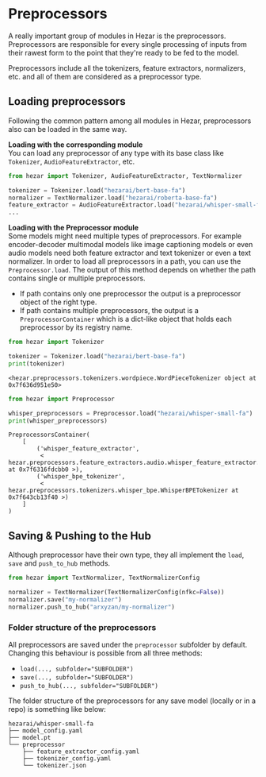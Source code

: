 # Preprocessors
A really important group of modules in Hezar is the preprocessors. Preprocessors are responsible for every single
processing of inputs from their rawest form to the point that they're ready to be fed to the model.

Preprocessors include all the tokenizers, feature extractors, normalizers, etc. and all of them are considered as a
preprocessor type.

## Loading preprocessors
Following the common pattern among all modules in Hezar, preprocessors also can be loaded in the same way.

**Loading with the corresponding module**<br>
You can load any preprocessor of any type with its base class like `Tokenizer`, `AudioFeatureExtractor`, etc.
```python
from hezar import Tokenizer, AudioFeatureExtractor, TextNormalizer

tokenizer = Tokenizer.load("hezarai/bert-base-fa")
normalizer = TextNormalizer.load("hezarai/roberta-base-fa")
feature_extractor = AudioFeatureExtractor.load("hezarai/whisper-small-fa")
...
```
**Loading with the Preprocessor module**<br>
Some models might need multiple types of preprocessors. For example encoder-decoder multimodal models like image captioning models
or even audio models need both feature extractor and text tokenizer or even a text normalizer. In order to load all
preprocessors in a path, you can use the `Preprocessor.load`. The output of this method depends on whether the path
contains single or multiple preprocessors.
- If path contains only one preprocessor the output is a preprocessor object of the right type.
- If path contains multiple preprocessors, the output is a `PreprocessorContainer` which is a dict-like object that holds
each preprocessor by its registry name.
```python
from hezar import Tokenizer

tokenizer = Tokenizer.load("hezarai/bert-base-fa")
print(tokenizer)
```
```
<hezar.preprocessors.tokenizers.wordpiece.WordPieceTokenizer object at 0x7f636d951e50>
```

```python
from hezar import Preprocessor

whisper_preprocessors = Preprocessor.load("hezarai/whisper-small-fa")
print(whisper_preprocessors)
```
```
PreprocessorsContainer(
    [
        ('whisper_feature_extractor',
         < hezar.preprocessors.feature_extractors.audio.whisper_feature_extractor.WhisperFeatureExtractor at 0x7f6316fdcbb0 >),
        ('whisper_bpe_tokenizer',
         < hezar.preprocessors.tokenizers.whisper_bpe.WhisperBPETokenizer at 0x7f643cb13f40 >)
    ]
)
```

## Saving & Pushing to the Hub
Although preprocessor have their own type, they all implement the `load`, `save` and `push_to_hub` methods.
```python
from hezar import TextNormalizer, TextNormalizerConfig

normalizer = TextNormalizer(TextNormalizerConfig(nfkc=False))
normalizer.save("my-normalizer")
normalizer.push_to_hub("arxyzan/my-normalizer")
```
### Folder structure of the preprocessors
All preprocessors are saved under the `preprocessor` subfolder by default. Changing this behaviour is possible from all
three methods:
- `load(..., subfolder="SUBFOLDER")`
- `save(..., subfolder="SUBFOLDER")`
- `push_to_hub(..., subfolder="SUBFOLDER")`

The folder structure of the preprocessors for any save model (locally or in a repo) is something like below:
```
hezarai/whisper-small-fa
├── model_config.yaml
├── model.pt
└── preprocessor
    ├── feature_extractor_config.yaml
    ├── tokenizer_config.yaml
    └── tokenizer.json

```

